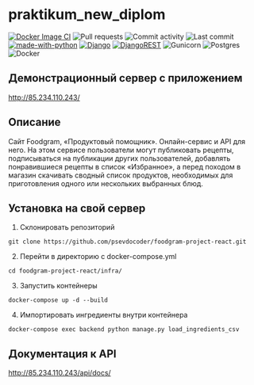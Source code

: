 # praktikum_new_diplom
[![Docker Image CI](https://github.com/psevdocoder/sipi_backend/actions/workflows/sipi_update.yaml/badge.svg)](https://github.com/psevdocoder/sipi_backend/actions/workflows/sipi_update.yaml)
![Pull requests](https://img.shields.io/github/issues-pr-closed/psevdocoder/sipi_backend.svg)
![Commit activity](https://img.shields.io/github/commit-activity/y/psevdocoder/sipi_backend)
![Last commit](https://img.shields.io/github/last-commit/psevdocoder/sipi_backend)
[![made-with-python](https://img.shields.io/badge/Made%20with-Python-1f425f.svg)](https://www.python.org/)
[![Django](https://img.shields.io/badge/Django-092E20?style=flat&logo=django&logoColor=white)](https://www.djangoproject.com/)
[![DjangoREST](https://img.shields.io/badge/DJANGO-REST-ff1709?style=flat&logo=django&logoColor=white&color=ff1709&labelColor=gray)](https://www.django-rest-framework.org/)
![Gunicorn](https://img.shields.io/badge/gunicorn-%298729.svg?style=flat&logo=gunicorn&logoColor=white)
![Postgres](https://img.shields.io/badge/postgres-%23316192.svg?style=flat&logo=postgresql&logoColor=white)
![Docker](https://img.shields.io/badge/docker-%230db7ed.svg?style=flat&logo=docker&logoColor=white)

## Демонстрационный сервер с приложением
http://85.234.110.243/


## Описание
Сайт Foodgram, «Продуктовый помощник». Онлайн-сервис и API для него. На этом сервисе пользователи могут публиковать рецепты, подписываться на публикации других пользователей, добавлять понравившиеся рецепты в список «Избранное», а перед походом в магазин скачивать сводный список продуктов, необходимых для приготовления одного или нескольких выбранных блюд.

## Установка на свой сервер
1. Склонировать репозиторий
```
git clone https://github.com/psevdocoder/foodgram-project-react.git
```
2. Перейти в директорию с docker-compose.yml
```
cd foodgram-project-react/infra/
```
3. Запустить контейнеры
```
docker-compose up -d --build
```
4. Импортировать ингредиенты внутри контейнера
```
docker-compose exec backend python manage.py load_ingredients_csv
```

## Документация к API
http://85.234.110.243/api/docs/

